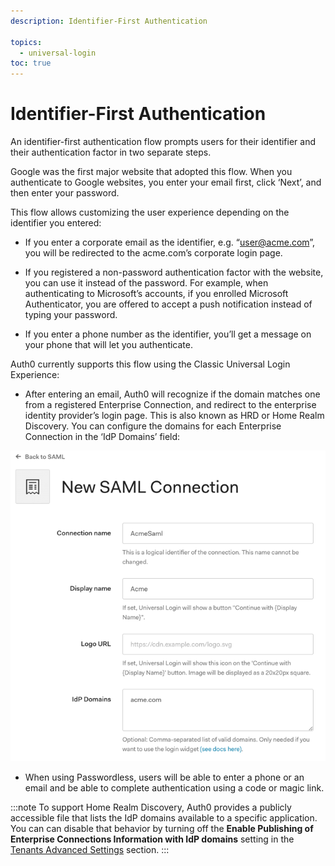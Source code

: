 ```yaml
---
description: Identifier-First Authentication

topics:
  - universal-login
toc: true
---
```

# Identifier-First Authentication

An identifier-first authentication flow prompts users for their identifier and their authentication factor in two separate steps.

Google was the first major website that adopted this flow. When you authenticate to Google websites, you enter your email first, click ‘Next’, and then enter your password.

This flow allows customizing the user experience depending on the identifier you entered:

- If you enter a corporate email as the identifier, e.g. “user@acme.com”, you will be redirected to the acme.com’s corporate login page.

- If you registered a non-password authentication factor with the website, you can use it instead of the password. For example, when authenticating to Microsoft’s accounts, if you enrolled Microsoft Authenticator, you are offered to accept a push notification instead of typing your password.

- If you enter a phone number as the identifier, you’ll get a message on your phone that will let you authenticate.

Auth0 currently supports this flow using the Classic Universal Login Experience:

- After entering an email, Auth0 will recognize if the domain matches one from a registered Enterprise Connection, and redirect to the enterprise identity provider’s login page. This is also known as HRD or Home Realm Discovery. You can configure the domains for each Enterprise Connection in the ‘IdP Domains’ field:

![IdP Domains](/media/articles/universal-login/idp-domains.png)


- When using Passwordless, users will be able to enter a phone or an email and be able to complete authentication using a code or magic link.

:::note
To support Home Realm Discovery, Auth0 provides a publicly accessible file that lists the IdP domains available to a specific application. You can can disable that behavior by turning off the  **Enable Publishing of Enterprise Connections Information with IdP domains** setting in the [Tenants Advanced Settings](${manage_url}/#/tenant/advanced) section.
:::